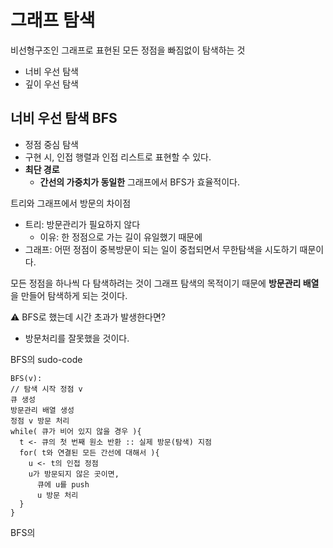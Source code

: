 # 그래프 탐색

비선형구조인 그래프로 표현된 모든 정점을 빠짐없이 탐색하는 것

- 너비 우선 탐색
- 깊이 우선 탐색

## 너비 우선 탐색 BFS

- 정점 중심 탐색
- 구현 시, 인접 행렬과 인접 리스트로 표현할 수 있다.
- **최단 경로**
  - **간선의 가중치가 동일한** 그래프에서 BFS가 효율적이다.

트리와 그래프에서 방문의 차이점

- 트리: 방문관리가 필요하지 않다
  - 이유: 한 정점으로 가는 길이 유일했기 때문에
- 그래프: 어떤 정점이 중복방문이 되는 일이 중첩되면서 무한탐색을 시도하기 때문이다.

모든 정점을 하나씩 다 탐색하려는 것이 그래프 탐색의 목적이기 때문에 **방문관리 배열**을 만들어 탐색하게 되는 것이다.

⚠️ BFS로 했는데 시간 초과가 발생한다면?

- 방문처리를 잘못했을 것이다.

BFS의 sudo-code

```plain
BFS(v):
// 탐색 시작 정점 v
큐 생성
방문관리 배열 생성
정점 v 방문 처리
while( 큐가 비어 있지 않을 경우 ){
  t <- 큐의 첫 번째 원소 반환 :: 실제 방문(탐색) 지점
  for( t와 연결된 모든 간선에 대해서 ){
    u <- t의 인접 정점
    u가 방문되지 않은 곳이면,
      큐에 u를 push
      u 방문 처리
  }
}
```

BFS의 